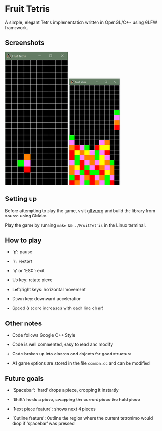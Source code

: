 # Fruit Tetris

A simple, elegant Tetris implementation written in OpenGL/C++ using GLFW framework.

## Screenshots

![Alt text](screenshots/1.png?raw=true "Screenshot 1") ![Alt text](screenshots/2.png?raw=true "Screenshot 2")

## Setting up

Before attempting to play the game, visit [glfw.org](https://www.glfw.org/) and build the library from source using CMake.

Play the game by running ```make && ./FruitTetris``` in the Linux terminal.

## How to play

- 'p': pause

- 'r': restart

- 'q' or 'ESC': exit

- Up key: rotate piece

- Left/right keys: horizontal movement

- Down key: downward acceleration

- Speed & score increases with each line clear!

## Other notes

- Code follows Google C++ Style

- Code is well commented, easy to read and modify

- Code broken up into classes and objects for good structure

- All game options are stored in the file ```common.cc``` and can be modified

## Future goals

- 'Spacebar': 'hard' drops a piece, dropping it instantly

- 'Shift': holds a piece, swapping the current piece the held piece

- 'Next piece feature': shows next 4 pieces

- 'Outline feature': Outline the region where the current tetronimo would drop if 'spacebar' was pressed
